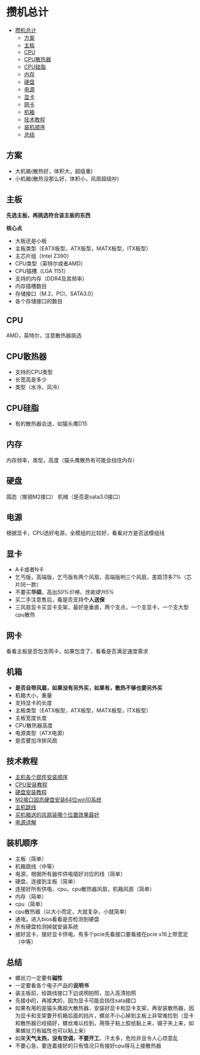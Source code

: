 # 攒机总计

<!-- toc -->
- [攒机总计](#%e6%94%92%e6%9c%ba%e6%80%bb%e8%ae%a1)
  - [方案](#%e6%96%b9%e6%a1%88)
  - [主板](#%e4%b8%bb%e6%9d%bf)
  - [CPU](#cpu)
  - [CPU散热器](#cpu%e6%95%a3%e7%83%ad%e5%99%a8)
  - [CPU硅脂](#cpu%e7%a1%85%e8%84%82)
  - [内存](#%e5%86%85%e5%ad%98)
  - [硬盘](#%e7%a1%ac%e7%9b%98)
  - [电源](#%e7%94%b5%e6%ba%90)
  - [显卡](#%e6%98%be%e5%8d%a1)
  - [网卡](#%e7%bd%91%e5%8d%a1)
  - [机箱](#%e6%9c%ba%e7%ae%b1)
  - [技术教程](#%e6%8a%80%e6%9c%af%e6%95%99%e7%a8%8b)
  - [装机顺序](#%e8%a3%85%e6%9c%ba%e9%a1%ba%e5%ba%8f)
  - [总结](#%e6%80%bb%e7%bb%93)
<!-- tocstop -->

## 方案
- 大机箱(散热好，体积大，超级重)
- 小机箱(散热没那么好，体积小，风扇超级吵)

## 主板
**先选主板，再挑选符合该主板的东西**

**核心点**
- 大板还是小板
- 主板类型（EATX板型，ATX板型，MATX板型，ITX板型）
- 主芯片组（Intel Z390）
- CPU类型（英特尔或者AMD）
- CPU插槽（LGA 1151）
- 支持的内存（DDR4及其频率）
- 内存插槽数目
- 存储接口（M.2，PCI，SATA3.0）
- 各个存储接口的数目

## CPU
AMD，英特尔，注意散热器挑选

## CPU散热器
- 支持的CPU类型  
- 长宽高是多少  
- 类型（水冷，风冷）

## CPU硅脂
- 有的散热器会送，如猫头鹰D15

## 内存
内存频率，类型，高度（猫头鹰散热有可能会挡住内存）

## 硬盘
固态（推销M2接口）
机械（是否是sata3.0接口）

## 电源
根据显卡，CPU选好电源，全模组的比较好，看看对方是否送模组线

## 显卡
- A卡或者N卡
- 乞丐版，高端版，乞丐版有两个风扇，高端版哟三个风扇，差距顶多7%（芯片同一款）
- 不要买**华硕**，高出*50%*价格，性能提升*5%*
- 买二手注意售后，看是否支持**个人送保**
- 三风扇显卡买显卡支架，最好是垂直，两个支点，一个支显卡，一个支大型cpu散热

## 网卡
看看主板是否包含网卡，如果包含了，看看是否满足速度需求

## 机箱
- **是否自带风扇，如果没有另外买，如果有，散热不够也要另外买**  
- 机箱大小，重量  
- 支持显卡的长度  
- 主板类型（EATX板型，ATX板型，MATX板型，ITX板型）
- 主板宽度长度
- CPU散热器高度
- 电源类型（ATX电源）
- 是否要加冷排风扇

## 技术教程
- [主机各个部件安装顺序](http://power.zol.com.cn/666/6664910.html)
- [CPU安装教程](https://jingyan.baidu.com/article/acf728fd46e684f8e510a3ca.html)
- [硬盘安装教程](https://jingyan.baidu.com/article/925f8cb82c1260c0dde0563e.html)
- [M2接口固态硬盘安装64位win10系统](https://jingyan.baidu.com/article/ab69b2709cec092ca7189ffe.html)
- [主机跳线](https://jingyan.baidu.com/article/3c343ff75073cd0d3679636c.html)
- [买机箱送的风扇装哪个位置效果最好](https://diy.pconline.com.cn/1124/11248527_1.html)
- [电源详解](https://zhuanlan.zhihu.com/p/50797978)

## 装机顺序
- 主板（简单）
- 机箱跳线（中等）
- 电源，根据所有器件供电插好对应的线（简单）
- 硬盘，连接到主板（简单）
- 连接好所有供电，cpu，cpu散热器风扇，机箱风扇（简单）
- 内存（简单）
- cpu（简单）
- cpu散热器（以大小而定，大就复杂，小就简单）
- 通电，进入bios看看是否检测到硬盘
- 所有硬盘检测掉就安装系统
- 接好显卡，接好显卡供电，有多个pcie先看接口要看接在pcie x16上带宽足（中等）

## 总结
- 螺丝刀一定要有**磁性**
- 一定要看各个电子产品的**说明书**
- 装主板前，给跳线接口下边说明拍照，加入高清拍照
- 先接**小**的，再接**大**的，因为显卡可能会挡住sata接口
- 如果有用的是猫头鹰超大散热器，安装好显卡和显卡支架，再安装散热器，因为显卡和支架要开机箱后面的挡片，螺丝不小心掉到主板上非常难捡到（显卡和散热器已经插好，螺丝难以捡到，用筷子粘上胶纸黏上来，镊子夹上来，如果螺丝刀有磁性也可以粘上来）
- 如果**天气太热，没有空调，不要开工**，汗太多，危险并且令人心烦意乱
- 不要心急，要连着接好的只有情况只有接好cpu得马上接散热器
